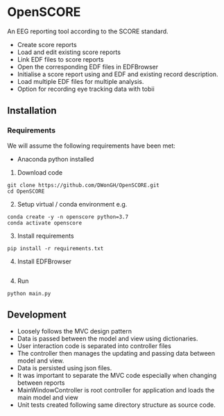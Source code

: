 # OpenSCORE
An EEG reporting tool according to the SCORE standard.

- Create score reports
- Load and edit existing score reports
- Link EDF files to score reports
- Open the corresponding EDF files in EDFBrowser
- Initialise a score report using and EDF and existing
record description.
- Load multiple EDF files for multiple analysis.
- Option for recording eye tracking data with tobii

## Installation
### Requirements
We will assume the following requirements have been met:
- Anaconda python installed

1. Download code
```shell script
git clone https://github.com/DWonGH/OpenSCORE.git
cd OpenSCORE
```

2. Setup virtual / conda environment e.g.
```shell script
conda create -y -n openscore python=3.7
conda activate openscore
```

3. Install requirements
```shell script
pip install -r requirements.txt
```

4. Install EDFBrowser
```shell script

```

4. Run
```shell script
python main.py
```



## Development
- Loosely follows the MVC design pattern
- Data is passed between the model and view using dictionaries.
- User interaction code is separated into controller files
- The controller then manages the updating and passing data between model and view.
- Data is persisted using json files.
- It was important to separate the MVC code especially when changing between reports
- MainWindowController is root controller for application and loads the main model and view
- Unit tests created following same directory structure as source code.

